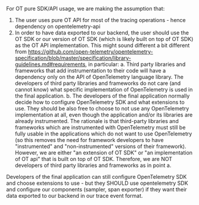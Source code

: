 For OT pure SDK/API usage, we are making the assumption that:

1. The user uses pure OT API for most of the tracing operations - hence dependency on opentelemetry-api
2. In order to have data exported to our backend, the user should use the OT SDK or our version of OT SDK (which is likely built on top of OT SDK) as the OT API implementation. This might sound different a bit different from https://github.com/open-telemetry/opentelemetry-specification/blob/master/specification/library-guidelines.md#requirements, in particular:
   a. Third party libraries and frameworks that add instrumentation to their code will have a dependency only on the API of OpenTelemetry language library. The developers of third party libraries and frameworks do not care (and cannot know) what specific implementation of OpenTelemetry is used in the final application.
   b. The developers of the final application normally decide how to configure OpenTelemetry SDK and what extensions to use. They should be also free to choose to not use any OpenTelemetry implementation at all, even though the application and/or its libraries are already instrumented. The rationale is that third-party libraries and frameworks which are instrumented with OpenTelemetry must still be fully usable in the applications which do not want to use OpenTelemetry (so this removes the need for framework developers to have "instrumented" and "non-instrumented" versions of their framework).
However, we are either "an extension of OT SDK" or "an implementation of OT api" that is built on top of OT SDK. Therefore, we are NOT developers of third party libraries and frameworks as in point a.

Developers of the final application can still configure OpenTelemetry SDK and choose extensions to use - but they SHOULD use opentelemetry SDK and configure our components (sampler, span exporter) if they want their data exported to our backend in our trace event format.   